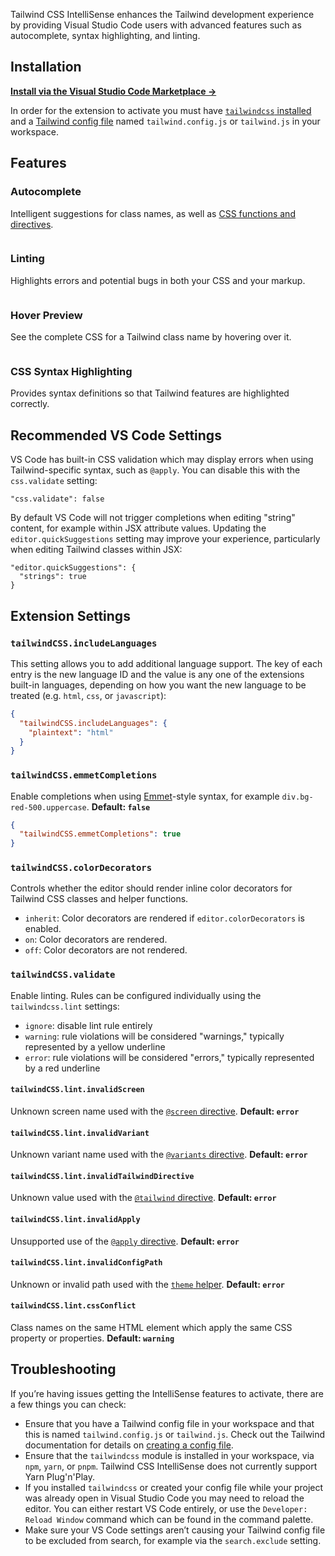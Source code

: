 <img src="https://raw.githubusercontent.com/bradlc/vscode-tailwindcss/master/packages/tailwindcss-intellisense/.github/banner-dark.png" alt="" />

Tailwind CSS IntelliSense enhances the Tailwind development experience by providing Visual Studio Code users with advanced features such as autocomplete, syntax highlighting, and linting.

## Installation

**[Install via the Visual Studio Code Marketplace →](https://marketplace.visualstudio.com/items?itemName=bradlc.vscode-tailwindcss)**

In order for the extension to activate you must have [`tailwindcss` installed](https://tailwindcss.com/docs/installation/#1-install-tailwind-via-npm) and a [Tailwind config file](https://tailwindcss.com/docs/installation/#3-create-your-tailwind-config-file-optional) named `tailwind.config.js` or `tailwind.js` in your workspace.

## Features

### Autocomplete

Intelligent suggestions for class names, as well as [CSS functions and directives](https://tailwindcss.com/docs/functions-and-directives/).

<img src="https://raw.githubusercontent.com/bradlc/vscode-tailwindcss/master/packages/tailwindcss-intellisense/.github/autocomplete.png" alt="" />

### Linting

Highlights errors and potential bugs in both your CSS and your markup.

<img src="https://raw.githubusercontent.com/bradlc/vscode-tailwindcss/master/packages/tailwindcss-intellisense/.github/linting.png" alt="" />

### Hover Preview

See the complete CSS for a Tailwind class name by hovering over it.

<img src="https://raw.githubusercontent.com/bradlc/vscode-tailwindcss/master/packages/tailwindcss-intellisense/.github/hover.png" alt="" />

### CSS Syntax Highlighting

Provides syntax definitions so that Tailwind features are highlighted correctly.

## Recommended VS Code Settings

VS Code has built-in CSS validation which may display errors when using Tailwind-specific syntax, such as `@apply`. You can disable this with the `css.validate` setting:

```
"css.validate": false
```

By default VS Code will not trigger completions when editing "string" content, for example within JSX attribute values. Updating the `editor.quickSuggestions` setting may improve your experience, particularly when editing Tailwind classes within JSX:

```
"editor.quickSuggestions": {
  "strings": true
}
```

## Extension Settings

### `tailwindCSS.includeLanguages`

This setting allows you to add additional language support. The key of each entry is the new language ID and the value is any one of the extensions built-in languages, depending on how you want the new language to be treated (e.g. `html`, `css`, or `javascript`):

```json
{
  "tailwindCSS.includeLanguages": {
    "plaintext": "html"
  }
}
```

### `tailwindCSS.emmetCompletions`

Enable completions when using [Emmet](https://emmet.io/)-style syntax, for example `div.bg-red-500.uppercase`. **Default: `false`**

```json
{
  "tailwindCSS.emmetCompletions": true
}
```

### `tailwindCSS.colorDecorators`

Controls whether the editor should render inline color decorators for Tailwind CSS classes and helper functions.

- `inherit`: Color decorators are rendered if `editor.colorDecorators` is enabled.
- `on`: Color decorators are rendered.
- `off`: Color decorators are not rendered.

### `tailwindCSS.validate`

Enable linting. Rules can be configured individually using the `tailwindcss.lint` settings:

- `ignore`: disable lint rule entirely
- `warning`: rule violations will be considered "warnings," typically represented by a yellow underline
- `error`: rule violations will be considered "errors," typically represented by a red underline

#### `tailwindCSS.lint.invalidScreen`

Unknown screen name used with the [`@screen` directive](https://tailwindcss.com/docs/functions-and-directives/#screen). **Default: `error`**

#### `tailwindCSS.lint.invalidVariant`

Unknown variant name used with the [`@variants` directive](https://tailwindcss.com/docs/functions-and-directives/#variants). **Default: `error`**

#### `tailwindCSS.lint.invalidTailwindDirective`

Unknown value used with the [`@tailwind` directive](https://tailwindcss.com/docs/functions-and-directives/#tailwind). **Default: `error`**

#### `tailwindCSS.lint.invalidApply`

Unsupported use of the [`@apply` directive](https://tailwindcss.com/docs/functions-and-directives/#apply). **Default: `error`**

#### `tailwindCSS.lint.invalidConfigPath`

Unknown or invalid path used with the [`theme` helper](https://tailwindcss.com/docs/functions-and-directives/#theme). **Default: `error`**

#### `tailwindCSS.lint.cssConflict`

Class names on the same HTML element which apply the same CSS property or properties. **Default: `warning`**

## Troubleshooting

If you’re having issues getting the IntelliSense features to activate, there are a few things you can check:

- Ensure that you have a Tailwind config file in your workspace and that this is named `tailwind.config.js` or `tailwind.js`. Check out the Tailwind documentation for details on [creating a config file](https://tailwindcss.com/docs/installation/#3-create-your-tailwind-config-file-optional).
- Ensure that the `tailwindcss` module is installed in your workspace, via `npm`, `yarn`, or `pnpm`. Tailwind CSS IntelliSense does not currently support Yarn Plug'n'Play.
- If you installed `tailwindcss` or created your config file while your project was already open in Visual Studio Code you may need to reload the editor. You can either restart VS Code entirely, or use the `Developer: Reload Window` command which can be found in the command palette.
- Make sure your VS Code settings aren’t causing your Tailwind config file to be excluded from search, for example via the `search.exclude` setting.
